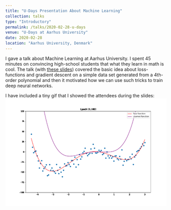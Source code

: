 ```yaml
---
title: "U-Days Presentation About Machine Learning"
collection: talks
type: "Introductory"
permalink: /talks/2020-02-28-u-days
venue: "U-Days at Aarhus University"
date: 2020-02-28
location: "Aarhus University, Denmark"
---
```


I gave a talk about Machine Learning at Aarhus University. 
I spent 45 minutes on convincing high-school students that what they learn in math is cool.
The talk (with [these slides](https://docs.google.com/presentation/d/1TdJtMOHdeGwbL_AKJ35pBQZKy2M1qp-m1Co_egnLiSA/edit?usp=sharing)) covered the basic idea about loss-functions and gradient descent on a simple data set generated from a 4th-order polynomial and then it motivated how we can use such tricks to train deep neural networks.

I have included a tiny gif that I showed the attendees during the slides:
![Gradient descent animation](/images/gradient_descent.gif)

